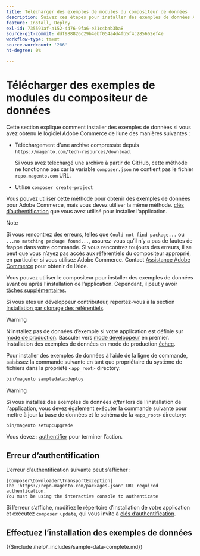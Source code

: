 ```yaml
---
title: Télécharger des exemples de modules du compositeur de données
description: Suivez ces étapes pour installer des exemples de données Adobe Commerce à l’aide du gestionnaire de modules PHP du compositeur.
feature: Install, Deploy
exl-id: 735591af-a152-4476-9fa6-e31c4bab3ba8
source-git-commit: ddf988826c29b4ebf054a4d4fb5f4c285662ef4e
workflow-type: tm+mt
source-wordcount: '286'
ht-degree: 0%

---
```


# Télécharger des exemples de modules du compositeur de données

Cette section explique comment installer des exemples de données si vous avez obtenu le logiciel Adobe Commerce de l’une des manières suivantes :

* Téléchargement d’une archive compressée depuis `https://magento.com/tech-resources/download`.

  Si vous avez téléchargé une archive à partir de GitHub, cette méthode ne fonctionne pas car la variable `composer.json` ne contient pas le fichier `repo.magento.com` URL.

* Utilisé `composer create-project`

Vous pouvez utiliser cette méthode pour obtenir des exemples de données pour Adobe Commerce, mais vous devez utiliser la même méthode. [clés d’authentification](../prerequisites/authentication-keys.md) que vous avez utilisé pour installer l’application.

>[!NOTE]
>
>Si vous rencontrez des erreurs, telles que `Could not find package...` ou `...no matching package found...`, assurez-vous qu’il n’y a pas de fautes de frappe dans votre commande. Si vous rencontrez toujours des erreurs, il se peut que vous n’ayez pas accès aux référentiels du compositeur approprié, en particulier si vous utilisez Adobe Commerce. Contact [Assistance Adobe Commerce](https://support.magento.com/hc/en-us) pour obtenir de l’aide.

Vous pouvez utiliser le compositeur pour installer des exemples de données avant ou après l’installation de l’application. Cependant, il peut y avoir [tâches supplémentaires](remove-or-update.md).

Si vous êtes un développeur contributeur, reportez-vous à la section [Installation par clonage des référentiels](git-repositories.md).

>[!WARNING]
>
>N’installez pas de données d’exemple si votre application est définie sur [mode de production](../../configuration/bootstrap/application-modes.md#production-mode). Basculer vers [mode développeur](../../configuration/bootstrap/application-modes.md#developer-mode) en premier. Installation des exemples de données en mode de production [échec](https://support.magento.com/hc/en-us/articles/360033824571#symptom-production-mode-trouble-samp-prod-).

Pour installer des exemples de données à l’aide de la ligne de commande, saisissez la commande suivante en tant que propriétaire du système de fichiers dans la propriété `<app_root>` directory:

```bash
bin/magento sampledata:deploy
```

>[!WARNING]
>
>Si vous installez des exemples de données _after_ lors de l&#39;installation de l&#39;application, vous devez également exécuter la commande suivante pour mettre à jour la base de données et le schéma de la `<app_root>` directory:

```bash
bin/magento setup:upgrade
```

Vous devez : [authentifier](../prerequisites/authentication-keys.md) pour terminer l’action.

## Erreur d’authentification

L’erreur d’authentification suivante peut s’afficher :

```terminal
[Composer\Downloader\TransportException]
The 'https://repo.magento.com/packages.json' URL required authentication.
You must be using the interactive console to authenticate
```

Si l’erreur s’affiche, modifiez le répertoire d’installation de votre application et exécutez `composer update`, qui vous invite à [clés d’authentification](../prerequisites/authentication-keys.md).

## Effectuez l’installation des exemples de données

{{$include /help/_includes/sample-data-complete.md}}
